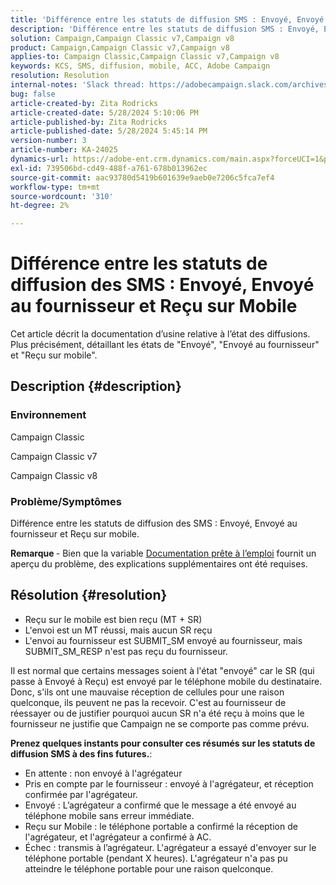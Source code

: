 ```yaml
---
title: 'Différence entre les statuts de diffusion SMS : Envoyé, Envoyé au fournisseur et Reçu sur mobile'
description: 'Différence entre les statuts de diffusion SMS : Envoyé, Envoyé au fournisseur et Reçu sur mobile'
solution: Campaign,Campaign Classic v7,Campaign v8
product: Campaign,Campaign Classic v7,Campaign v8
applies-to: Campaign Classic,Campaign Classic v7,Campaign v8
keywords: KCS, SMS, diffusion, mobile, ACC, Adobe Campaign
resolution: Resolution
internal-notes: 'Slack thread: https://adobecampaign.slack.com/archives/C05C0R93W07/p1711386392282549      Internal Wiki from R&D: https://wiki.corp.adobe.com/pages/viewpage.action?spaceKey=neolane&title=SMS+connector+protocol+and+settings'
bug: false
article-created-by: Zita Rodricks
article-created-date: 5/28/2024 5:10:06 PM
article-published-by: Zita Rodricks
article-published-date: 5/28/2024 5:45:14 PM
version-number: 3
article-number: KA-24025
dynamics-url: https://adobe-ent.crm.dynamics.com/main.aspx?forceUCI=1&pagetype=entityrecord&etn=knowledgearticle&id=fb6d7b1b-151d-ef11-840a-000d3a372703
exl-id: 739506bd-cd49-488f-a761-678b013962ec
source-git-commit: aac93780d5419b601639e9aeb0e7206c5fca7ef4
workflow-type: tm+mt
source-wordcount: '310'
ht-degree: 2%

---
```


# Différence entre les statuts de diffusion des SMS : Envoyé, Envoyé au fournisseur et Reçu sur Mobile


Cet article décrit la documentation d’usine relative à l’état des diffusions. Plus précisément, détaillant les états de &quot;Envoyé&quot;, &quot;Envoyé au fournisseur&quot; et &quot;Reçu sur mobile&quot;.





## Description {#description}


### Environnement

Campaign Classic

Campaign Classic v7

Campaign Classic v8

### Problème/Symptômes

Différence entre les statuts de diffusion des SMS : Envoyé, Envoyé au fournisseur et Reçu sur mobile.

<b>Remarque </b>- Bien que la variable [Documentation prête à l’emploi](https://experienceleague.adobe.com/en/docs/campaign-classic/using/sending-messages/monitoring-deliveries/delivery-statuses) fournit un aperçu du problème, des explications supplémentaires ont été requises.


## Résolution {#resolution}


- Reçu sur le mobile est bien reçu (MT + SR)
- L&#39;envoi est un MT réussi, mais aucun SR reçu
- L&#39;envoi au fournisseur est SUBMIT_SM envoyé au fournisseur, mais SUBMIT_SM_RESP n&#39;est pas reçu du fournisseur.


Il est normal que certains messages soient à l&#39;état &quot;envoyé&quot; car le SR (qui passe à Envoyé à Reçu) est envoyé par le téléphone mobile du destinataire. Donc, s&#39;ils ont une mauvaise réception de cellules pour une raison quelconque, ils peuvent ne pas la recevoir. C&#39;est au fournisseur de réessayer ou de justifier pourquoi aucun SR n&#39;a été reçu à moins que le fournisseur ne justifie que Campaign ne se comporte pas comme prévu.



<b>Prenez quelques instants pour consulter ces résumés sur les statuts de diffusion SMS à des fins futures.</b>:

- En attente : non envoyé à l&#39;agrégateur
- Pris en compte par le fournisseur : envoyé à l&#39;agrégateur, et réception confirmée par l&#39;agrégateur.
- Envoyé : L’agrégateur a confirmé que le message a été envoyé au téléphone mobile sans erreur immédiate.
- Reçu sur Mobile : le téléphone portable a confirmé la réception de l&#39;agrégateur, et l&#39;agrégateur a confirmé à AC.
- Échec : transmis à l’agrégateur. L&#39;agrégateur a essayé d&#39;envoyer sur le téléphone portable (pendant X heures). L&#39;agrégateur n&#39;a pas pu atteindre le téléphone portable pour une raison quelconque.
